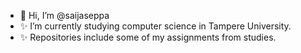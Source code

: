- 👋 Hi, I’m @saijaseppa
- ✨ I’m currently studying computer science in Tampere University.
- ✨ Repositories include some of my assignments from studies. 


<!---
saijaseppa/saijaseppa is a ✨ special ✨ repository because its `README.md` (this file) appears on your GitHub profile.
You can click the Preview link to take a look at your changes.
--->
